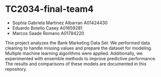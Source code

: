 # TC2034-final-team4

- Sophia Gabriela Martinez Albarran A01424430
- Eduardo Botello Casey A01659281
- Marcos Saade Romano A01784220
  
This project analyzes the Bank Marketing Data Set. We performed data cleaning to handle missing values and prepare the dataset for modeling. Multiple machine learning algorithms were applied. Additionally, we experimented with ensemble methods to improve predictive performance. The results and comparisons of these models are documented in this repository.

